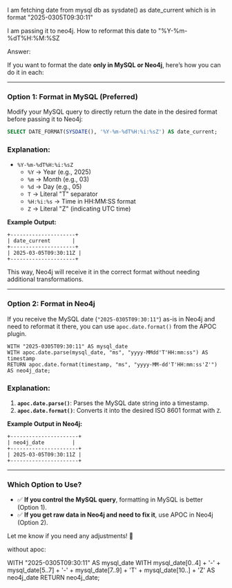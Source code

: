 I am fetching date from mysql db as sysdate() as date_current which is in format "2025-0305T09:30:11"

I am passing it to neo4j. How to reformat this date to "%Y-%m-%dT%H:%M:%SZ

Answer:

If you want to format the date **only in MySQL or Neo4j**, here’s how you can do it in each:

---

### **Option 1: Format in MySQL (Preferred)**
Modify your MySQL query to directly return the date in the desired format before passing it to Neo4j:

```sql
SELECT DATE_FORMAT(SYSDATE(), '%Y-%m-%dT%H:%i:%sZ') AS date_current;
```

### **Explanation:**
- `%Y-%m-%dT%H:%i:%sZ`
  - `%Y` → Year (e.g., 2025)
  - `%m` → Month (e.g., 03)
  - `%d` → Day (e.g., 05)
  - `T` → Literal "T" separator
  - `%H:%i:%s` → Time in HH:MM:SS format
  - `Z` → Literal "Z" (indicating UTC time)

**Example Output:**
```
+---------------------+
| date_current       |
+---------------------+
| 2025-03-05T09:30:11Z |
+---------------------+
```
This way, Neo4j will receive it in the correct format without needing additional transformations.

---

### **Option 2: Format in Neo4j**
If you receive the MySQL date (`"2025-0305T09:30:11"`) as-is in Neo4j and need to reformat it there, you can use `apoc.date.format()` from the APOC plugin.

```cypher
WITH "2025-0305T09:30:11" AS mysql_date
WITH apoc.date.parse(mysql_date, "ms", "yyyy-MMdd'T'HH:mm:ss") AS timestamp
RETURN apoc.date.format(timestamp, "ms", "yyyy-MM-dd'T'HH:mm:ss'Z'") AS neo4j_date;
```

### **Explanation:**
1. **`apoc.date.parse()`**: Parses the MySQL date string into a timestamp.
2. **`apoc.date.format()`**: Converts it into the desired ISO 8601 format with `Z`.

**Example Output in Neo4j:**
```
+----------------------+
| neo4j_date         |
+----------------------+
| 2025-03-05T09:30:11Z |
+----------------------+
```

---

### **Which Option to Use?**
- ✅ **If you control the MySQL query**, formatting in MySQL is better (Option 1).
- ✅ **If you get raw data in Neo4j and need to fix it**, use APOC in Neo4j (Option 2).

Let me know if you need any adjustments! 🚀

without apoc:

WITH "2025-0305T09:30:11" AS mysql_date
WITH mysql_date[0..4] + '-' + mysql_date[5..7] + '-' + mysql_date[7..9] + 'T' + mysql_date[10..] + 'Z' AS neo4j_date
RETURN neo4j_date;

